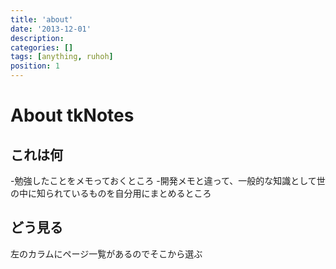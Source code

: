 ```yaml
---
title: 'about'
date: '2013-12-01'
description:
categories: []
tags: [anything, ruhoh]
position: 1
---
```


# About tkNotes

## これは何

-勉強したことをメモっておくところ
-開発メモと違って、一般的な知識として世の中に知られているものを自分用にまとめるところ

## どう見る

左のカラムにページ一覧があるのでそこから選ぶ

<br/><br/><br/><br/><br/><br/><br/><br/>

